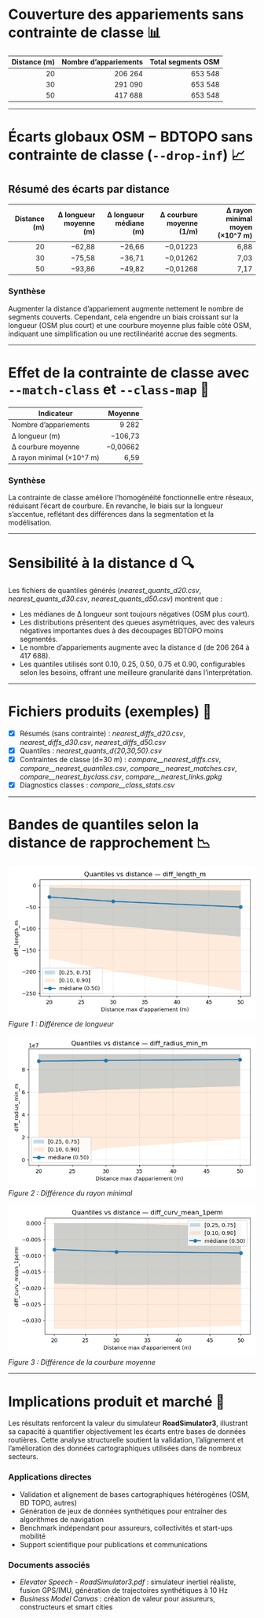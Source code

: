 # Couverture des appariements sans contrainte de classe 📊

| Distance (m) | Nombre d’appariements | Total segments OSM |
|-------------:|---------------------:|-------------------:|
|          20  |              206 264 |           653 548  |
|          30  |              291 090 |           653 548  |
|          50  |              417 688 |           653 548  |

---

# Écarts globaux OSM − BDTOPO sans contrainte de classe (`--drop-inf`) 📈

## Résumé des écarts par distance

| Distance (m) | Δ longueur moyenne (m) | Δ longueur médiane (m) | Δ courbure moyenne (1/m) | Δ rayon minimal moyen (×10^7 m) |
|-------------:|-----------------------:|-----------------------:|-------------------------:|-------------------------------:|
|          20  |                −62,88  |                −26,66  |                 −0,01223 |                          6,88  |
|          30  |                −75,58  |                −36,71  |                 −0,01262 |                          7,03  |
|          50  |                −93,86  |                −49,82  |                 −0,01268 |                          7,17  |

### Synthèse

Augmenter la distance d’appariement augmente nettement le nombre de segments couverts. Cependant, cela engendre un biais croissant sur la longueur (OSM plus court) et une courbure moyenne plus faible côté OSM, indiquant une simplification ou une rectilinéarité accrue des segments.

---

# Effet de la contrainte de classe avec `--match-class` et `--class-map` 🎯

| Indicateur            | Moyenne          |
|----------------------|-----------------:|
| Nombre d’appariements |           9 282  |
| Δ longueur (m)        |      −106,73     |
| Δ courbure moyenne    |       −0,00662   |
| Δ rayon minimal (×10^7 m) |      6,59     |

### Synthèse

La contrainte de classe améliore l’homogénéité fonctionnelle entre réseaux, réduisant l’écart de courbure. En revanche, le biais sur la longueur s’accentue, reflétant des différences dans la segmentation et la modélisation.

---

# Sensibilité à la distance d 🔍

Les fichiers de quantiles générés (*nearest_quants_d20.csv*, *nearest_quants_d30.csv*, *nearest_quants_d50.csv*) montrent que :

- Les médianes de Δ longueur sont toujours négatives (OSM plus court).
- Les distributions présentent des queues asymétriques, avec des valeurs négatives importantes dues à des découpages BDTOPO moins segmentés.
- Le nombre d’appariements augmente avec la distance d (de 206 264 à 417 688).
- Les quantiles utilisés sont 0.10, 0.25, 0.50, 0.75 et 0.90, configurables selon les besoins, offrant une meilleure granularité dans l’interprétation.

---

# Fichiers produits (exemples) 📁

- [x] Résumés (sans contrainte) : *nearest_diffs_d20.csv*, *nearest_diffs_d30.csv*, *nearest_diffs_d50.csv*  
- [x] Quantiles : *nearest_quants_d{20,30,50}.csv*  
- [x] Contraintes de classe (d=30 m) : *compare__nearest_diffs.csv*, *compare__nearest_quantiles.csv*, *compare__nearest_matches.csv*, *compare__nearest_byclass.csv*, *compare__nearest_links.gpkg*  
- [x] Diagnostics classes : *compare__class_stats.csv*  

---

# Bandes de quantiles selon la distance de rapprochement 📉

![Différence de longueur en fonction de la distance d](assets/img/quantiles/quantiles_diff_length_m.png)  
*Figure 1 : Différence de longueur*

![Différence du rayon minimal en fonction de la distance d](assets/img/quantiles/quantiles_diff_radius_min_m.png)  
*Figure 2 : Différence du rayon minimal*

![Différence de la courbure moyenne en fonction de la distance d](assets/img/quantiles/quantiles_diff_curv_mean_1perm.png)  
*Figure 3 : Différence de la courbure moyenne*

---

# Implications produit et marché 🚀

Les résultats renforcent la valeur du simulateur **RoadSimulator3**, illustrant sa capacité à quantifier objectivement les écarts entre bases de données routières. Cette analyse structurelle soutient la validation, l’alignement et l’amélioration des données cartographiques utilisées dans de nombreux secteurs.

### Applications directes

- Validation et alignement de bases cartographiques hétérogènes (OSM, BD TOPO, autres)  
- Génération de jeux de données synthétiques pour entraîner des algorithmes de navigation  
- Benchmark indépendant pour assureurs, collectivités et start-ups mobilité  
- Support scientifique pour publications et communications  

### Documents associés

- *Elevator Speech - RoadSimulator3.pdf* : simulateur inertiel réaliste, fusion GPS/IMU, génération de trajectoires synthétiques à 10 Hz  
- *Business Model Canvas* : création de valeur pour assureurs, constructeurs et smart cities